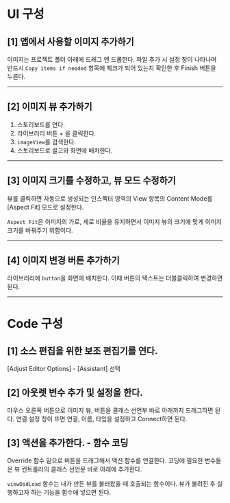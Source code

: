 # UI 구성

## [1] 앱에서 사용할 이미지 추가하기

이미지는 프로젝트 폴더 아래에 드래그 앤 드롭한다.
파일 추가 시 설정 창이 나타나며 반드시 `Copy items if needed` 항목에 체크가 되어 있는지 확인한 후 Finish 버튼을 누른다.

---

## [2] 이미지 뷰 추가하기

1. 스토리보드를 연다.
2. 라이브러리 버튼 + 을 클릭한다.
3. `imageView`를 검색한다.
4. 스토리보드로 끌고와 화면에 배치한다.

---

## [3] 이미지 크기를 수정하고, 뷰 모드 수정하기

뷰를 클릭하면 자동으로 생성되는 인스펙터 영역의 View 항목의 Content Mode를 [Aspect Fit] 모드로 설정한다.

`Aspect Fit`은 이미지의 가로, 세로 비율을 유지하면서 이미지 뷰의 크기에 맞게 이미지 크기를 바꿔주기 위함이다.

---

## [4] 이미지 변경 버튼 추가하기

라이브러리에 `button`을 화면에 배치한다. 이때 버튼의 텍스트는 더블클릭하여 변경하면 된다.

---

# Code 구성

## [1] 소스 편집을 위한 보조 편집기를 연다.

[Adjust Editor Options] - [Assistant] 선택

## [2] 아웃렛 변수 추가 및 설정을 한다.

마우스 오른쪽 버튼으로 이미지 뷰, 버튼을 클래스 선언부 바로 아래까지 드래그하면 된다. 연결 설정 창이 뜨면 연결, 이름, 타입을 설정하고 Connect하면 된다.

## [3] 액션을 추가한다. - 함수 코딩

Override 함수 밑으로 버튼을 드래그해서 액션 함수를 연결한다.
코딩에 필요한 변수들은 뷰 컨트롤러의 클래스 선언문 바로 아래에 추가한다.

`viewDidLoad` 함수는 내가 만든 뷰를 불러왔을 때 호출되는 함수이다. 뷰가 불려진 후 실행하고자 하는 기능을 함수에 넣으면 된다.

